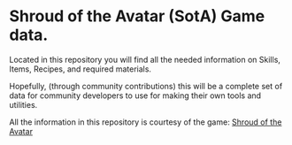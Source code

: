 # Shroud of the Avatar (SotA) Game data.

Located in this repository you will find all the needed information on Skills, Items, Recipes, and required materials.

Hopefully, (through community contributions) this will be a complete set of data for community developers to use for making their own tools and utilities.

All the information in this repository is courtesy of the game: [Shroud of the Avatar](https://www.shroudoftheavatar.com)